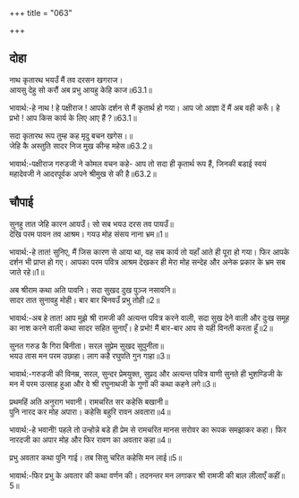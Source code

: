 +++
title = "063"

+++
## दोहा
नाथ कृतारथ भयउँ मैं तव दरसन खगराज।  
आयसु देहु सो करौं अब प्रभु आयहु केहि काज॥63.1॥  

भावार्थ:-हे नाथ ! हे पक्षीराज ! आपके दर्शन से मैं कृतार्थ हो गया। आप जो आज्ञा दें मैं अब वही करूँ। हे प्रभो ! आप किस कार्य के लिए आए हैं ?॥63.1॥  

सदा कृतारथ रूप तुम्ह कह मृदु बचन खगेस।॥  
जेहि कै अस्तुति सादर निज मुख कीन्ह महेस॥63.2॥  

भावार्थ:-पक्षीराज गरुडजी ने कोमल वचन कहे- आप तो सदा ही कृतार्थ रूप हैं, जिनकी बडाई स्वयं महादेवजी ने आदरपूर्वक अपने श्रीमुख से की है॥63.2॥  




## चौपाई
सुनहु तात जेहि कारन आयउँ। सो सब भयउ दरस तव पायउँ॥  
देखि परम पावन तव आश्रम। गयउ मोह संसय नाना भ्रम॥1॥  

भावार्थ:-हे तात! सुनिए, मैं जिस कारण से आया था, वह सब कार्य तो यहाँ आते ही पूरा हो गया। फिर आपके दर्शन भी प्राप्त हो गए। आपका परम पवित्र आश्रम देखकर ही मेरा मोह सन्देह और अनेक प्रकार के भ्रम सब जाते रहे॥1॥  

अब श्रीराम कथा अति पावनि। सदा सुखद दुख पुञ्ज नसावनि॥  
सादर तात सुनावहु मोही। बार बार बिनवउँ प्रभु तोही॥2॥  

भावार्थ:-अब हे तात! आप मुझे श्री रामजी की अत्यन्त पवित्र करने वाली, सदा सुख देने वाली और दुःख समूह का नाश करने वाली कथा सादर सहित सुनाएँ। हे प्रभो! मैं बार-बार आप से यही विनती करता हूँ॥2॥  

सुनत गरुड कै गिरा बिनीता। सरल सुप्रेम सुखद सुपुनीता॥  
भयउ तास मन परम उछाहा। लाग कहै रघुपति गुन गाहा॥3॥  

भावार्थ:-गरुडजी की विनम्र, सरल, सुन्दर प्रेमयुक्त, सुप्रद और अत्यन्त पवित्र वाणी सुनते ही भुशण्डिजी के मन में परम उत्साह हुआ और वे श्री रघुनाथजी के गुणों की कथा कहने लगे॥3॥  

प्रथमहिं अति अनुराग भवानी। रामचरित सर कहेसि बखानी॥  
पुनि नारद कर मोह अपारा। कहेसि बहुरि रावन अवतारा॥4॥  

भावार्थ:-हे भवानी! पहले तो उन्होन्ने बडे ही प्रेम से रामचरित मानस सरोवर का रूपक समझाकर कहा। फिर नारदजी का अपार मोह और फिर रावण का अवतार कहा॥4॥  

प्रभु अवतार कथा पुनि गाई। तब सिसु चरित कहेसि मन लाई॥5॥  

भावार्थ:-फिर प्रभु के अवतार की कथा वर्णन की। तदनन्तर मन लगाकर श्री रामजी की बाल लीलाएँ कहीं॥5॥  

